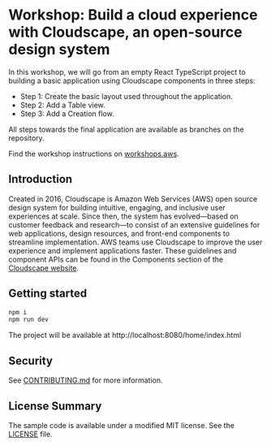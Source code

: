 # Workshop: Build a cloud experience with Cloudscape, an open-source design system

In this workshop, we will go from an empty React TypeScript project to building a basic application using Cloudscape components in three steps:

* Step 1: Create the basic layout used throughout the application.
* Step 2: Add a Table view.
* Step 3: Add a Creation flow.

All steps towards the final application are available as branches on the repository.

Find the workshop instructions on [workshops.aws](https://catalog.us-east-1.prod.workshops.aws/workshops/5b7fe737-7ea2-4c4d-b572-76df6adabd47).

## Introduction

Created in 2016, Cloudscape is Amazon Web Services (AWS) open source design system for building intuitive, engaging, and inclusive user experiences at scale. Since then, the system has evolved—based on customer feedback and research—to consist of an extensive guidelines for web applications, design resources, and front-end components to streamline implementation. AWS teams use Cloudscape to improve the user experience and implement applications faster. These guidelines and component APIs can be found in the Components section of the [Cloudscape website](https://cloudscape.design/components/overview/).

## Getting started

```bash
npm i
npm run dev
```

The project will be available at http://localhost:8080/home/index.html

## Security
See [CONTRIBUTING.md](CONTRIBUTING.md) for more information.

## License Summary

The sample code is available under a modified MIT license. See the [LICENSE](LICENSE) file.
